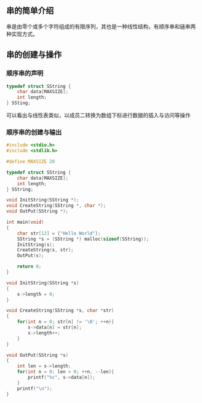 ## 串的简单介绍

串是由零个或多个字符组成的有限序列，其也是一种线性结构，有顺序串和链串两种实现方式。



## 串的创建与操作



### 顺序串的声明

```C
typedef struct SString {
    char data[MAXSIZE];
    int length;
} SSting;
```

可以看出与线性表类似，以成员二转换为数组下标进行数据的插入与访问等操作



### 顺序串的创建与输出

```c
#include <stdio.h>
#include <stdlib.h>

#define MAXSIZE 20

typedef struct SString {
    char data[MAXSIZE];
    int length;
} SString;

void InitString(SString *);
void CreateString(SString *, char *);
void OutPut(SString *);

int main(void)
{
    char str[12] = {"Hello World"};
    SString *s = (SString *) malloc(sizeof(SString));
    InitString(s);
    CreateString(s, str);
    OutPut(s);

    return 0;
}

void InitString(SString *s)
{
    s->length = 0;
}

void CreateString(SString *s, char *str)
{
    for(int n = 0; str[n] != '\0'; ++n){
        s->data[n] = str[n];
        s->length++;
    }
}

void OutPut(SString *s)
{
    int len = s->length;
    for(int n = 0; len > 0; ++n, --len){
        printf("%c", s->data[n]);
    }
    printf("\n");
}
```

